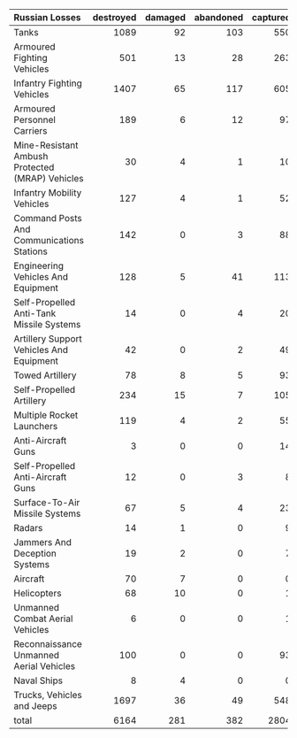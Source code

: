 | Russian Losses                                   |   destroyed |   damaged |   abandoned |   captured |   total |
|:-------------------------------------------------|------------:|----------:|------------:|-----------:|--------:|
| Tanks                                            |        1089 |        92 |         103 |        550 |    1834 |
| Armoured Fighting Vehicles                       |         501 |        13 |          28 |        263 |     805 |
| Infantry Fighting Vehicles                       |        1407 |        65 |         117 |        605 |    2194 |
| Armoured Personnel Carriers                      |         189 |         6 |          12 |         97 |     304 |
| Mine-Resistant Ambush Protected  (MRAP) Vehicles |          30 |         4 |           1 |         10 |      45 |
| Infantry Mobility Vehicles                       |         127 |         4 |           1 |         52 |     184 |
| Command Posts And Communications Stations        |         142 |         0 |           3 |         88 |     233 |
| Engineering Vehicles And Equipment               |         128 |         5 |          41 |        113 |     287 |
| Self-Propelled Anti-Tank Missile Systems         |          14 |         0 |           4 |         20 |      38 |
| Artillery Support Vehicles And Equipment         |          42 |         0 |           2 |         49 |      93 |
| Towed Artillery                                  |          78 |         8 |           5 |         93 |     184 |
| Self-Propelled Artillery                         |         234 |        15 |           7 |        105 |     361 |
| Multiple Rocket Launchers                        |         119 |         4 |           2 |         55 |     180 |
| Anti-Aircraft Guns                               |           3 |         0 |           0 |         14 |      17 |
| Self-Propelled Anti-Aircraft Guns                |          12 |         0 |           3 |          8 |      23 |
| Surface-To-Air Missile Systems                   |          67 |         5 |           4 |         23 |      99 |
| Radars                                           |          14 |         1 |           0 |          9 |      24 |
| Jammers And Deception Systems                    |          19 |         2 |           0 |          7 |      28 |
| Aircraft                                         |          70 |         7 |           0 |          0 |      77 |
| Helicopters                                      |          68 |        10 |           0 |          1 |      79 |
| Unmanned Combat Aerial Vehicles                  |           6 |         0 |           0 |          1 |       7 |
| Reconnaissance Unmanned Aerial Vehicles          |         100 |         0 |           0 |         93 |     193 |
| Naval Ships                                      |           8 |         4 |           0 |          0 |      12 |
| Trucks, Vehicles and Jeeps                       |        1697 |        36 |          49 |        548 |    2330 |
| total                                            |        6164 |       281 |         382 |       2804 |    9631 |